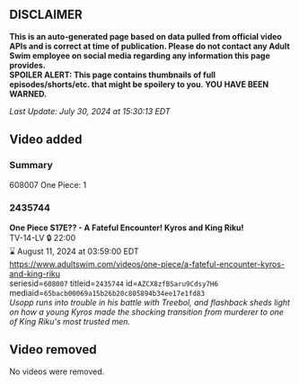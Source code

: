 ## DISCLAIMER
**This is an auto-generated page based on data pulled from official video APIs and is correct at time of publication. Please do not contact any Adult Swim employee on social media regarding any information this page provides.**  
**SPOILER ALERT: This page contains thumbnails of full episodes/shorts/etc. that might be spoilery to you. YOU HAVE BEEN WARNED.**  

_Last Update: July 30, 2024 at 15:30:13 EDT_
## Video added
### Summary
608007 One Piece: 1  
### 2435744
**One Piece S17E?? - A Fateful Encounter! Kyros and King Riku!**  
TV-14-LV 🔒 22:00  
⌛ August 11, 2024 at 03:59:00 EDT  
https://www.adultswim.com/videos/one-piece/a-fateful-encounter-kyros-and-king-riku  
seriesid=`608007` titleid=`2435744` id=`AZCX8zfBSaru9Cdsy7H6` mediaid=`65bacb00069a15b26b20c805894b34ee17e1fd83`  
_Usopp runs into trouble in his battle with Treebol, and flashback sheds light on how a young Kyros made the shocking transition from murderer to one of King Riku's most trusted men._  
## Video removed
No videos were removed.  
